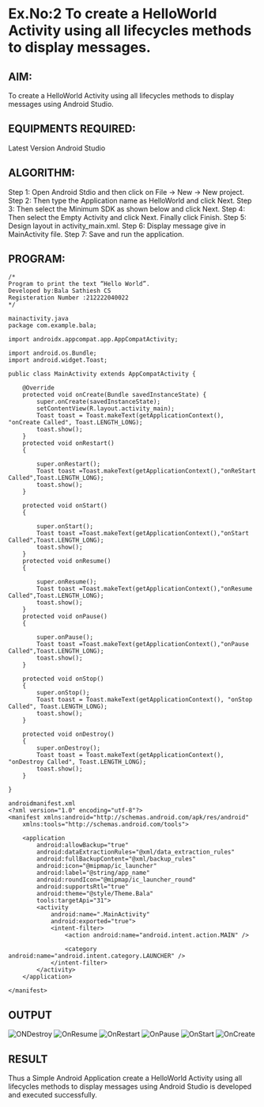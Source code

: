 # Ex.No:2 To create a HelloWorld Activity using all lifecycles methods to display messages.
## AIM:
To create a HelloWorld Activity using all lifecycles methods to display messages using Android Studio.
## EQUIPMENTS REQUIRED:
Latest Version Android Studio
## ALGORITHM:
Step 1: Open Android Stdio and then click on File -> New -> New project.
Step 2: Then type the Application name as HelloWorld and click Next. 
Step 3: Then select the Minimum SDK as shown below and click Next.
Step 4: Then select the Empty Activity and click Next. Finally click Finish.
Step 5: Design layout in activity_main.xml.
Step 6: Display message give in MainActivity file.
Step 7: Save and run the application.
## PROGRAM:
```
/*
Program to print the text “Hello World”.
Developed by:Bala Sathiesh CS 
Registeration Number :212222040022
*/
```
```
mainactivity.java
package com.example.bala;

import androidx.appcompat.app.AppCompatActivity;

import android.os.Bundle;
import android.widget.Toast;

public class MainActivity extends AppCompatActivity {

    @Override
    protected void onCreate(Bundle savedInstanceState) {
        super.onCreate(savedInstanceState);
        setContentView(R.layout.activity_main);
        Toast toast = Toast.makeText(getApplicationContext(), "onCreate Called", Toast.LENGTH_LONG);
        toast.show();
    }
    protected void onRestart()
    {

        super.onRestart();
        Toast toast =Toast.makeText(getApplicationContext(),"onReStart Called",Toast.LENGTH_LONG);
        toast.show();
    }
```
```
    protected void onStart()
    {

        super.onStart();
        Toast toast =Toast.makeText(getApplicationContext(),"onStart Called",Toast.LENGTH_LONG);
        toast.show();
    }
    protected void onResume()
    {

        super.onResume();
        Toast toast =Toast.makeText(getApplicationContext(),"onResume Called",Toast.LENGTH_LONG);
        toast.show();
    }
    protected void onPause()
    {

        super.onPause();
        Toast toast =Toast.makeText(getApplicationContext(),"onPause Called",Toast.LENGTH_LONG);
        toast.show();
    }

    protected void onStop()
    {
        super.onStop();
        Toast toast = Toast.makeText(getApplicationContext(), "onStop Called", Toast.LENGTH_LONG);
        toast.show();
    }

    protected void onDestroy()
    {
        super.onDestroy();
        Toast toast = Toast.makeText(getApplicationContext(), "onDestroy Called", Toast.LENGTH_LONG);
        toast.show();
    }

}
```
```
androidmanifest.xml
<?xml version="1.0" encoding="utf-8"?>
<manifest xmlns:android="http://schemas.android.com/apk/res/android"
    xmlns:tools="http://schemas.android.com/tools">

    <application
        android:allowBackup="true"
        android:dataExtractionRules="@xml/data_extraction_rules"
        android:fullBackupContent="@xml/backup_rules"
        android:icon="@mipmap/ic_launcher"
        android:label="@string/app_name"
        android:roundIcon="@mipmap/ic_launcher_round"
        android:supportsRtl="true"
        android:theme="@style/Theme.Bala"
        tools:targetApi="31">
        <activity
            android:name=".MainActivity"
            android:exported="true">
            <intent-filter>
                <action android:name="android.intent.action.MAIN" />

                <category android:name="android.intent.category.LAUNCHER" />
            </intent-filter>
        </activity>
    </application>

</manifest>
```
## OUTPUT
![ONDestroy](https://github.com/BalaSathiesh/lifecyclemethods/assets/128462891/d316d0e5-48c3-4bbe-855e-98a1cbe1cf4e)
![OnResume](https://github.com/BalaSathiesh/lifecyclemethods/assets/128462891/2aabe914-5223-4ff9-8023-b1da0845b287)
![OnRestart](https://github.com/BalaSathiesh/lifecyclemethods/assets/128462891/ba3432f9-264b-4d09-a16a-949ad5c78e99)
![OnPause](https://github.com/BalaSathiesh/lifecyclemethods/assets/128462891/9b19740c-4d93-45d8-b257-39615f2b2fe5)
![OnStart](https://github.com/BalaSathiesh/lifecyclemethods/assets/128462891/cb1cb137-ca3d-4a15-a6cd-df3f5fa76b2a)
![OnCreate](https://github.com/BalaSathiesh/lifecyclemethods/assets/128462891/94fa91fe-98c7-4588-869b-fe981a96b2d7)

## RESULT
Thus a Simple Android Application create a HelloWorld Activity using all lifecycles methods to display messages using Android Studio is developed and executed successfully.
